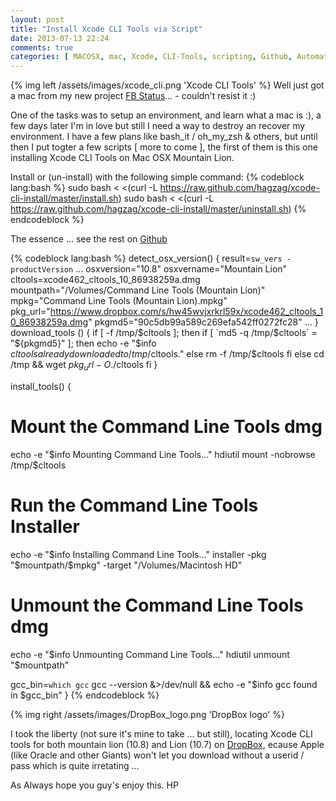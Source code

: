 ```yaml
---
layout: post
title: "Install Xcode CLI Tools via Script"
date: 2013-07-13 22:24
comments: true
categories: [ MACOSX, mac, Xcode, CLI-Tools, scripting, Github, Automation ]
---
```


{% img left /assets/images/xcode_cli.png 'Xcode CLI Tools' %}
Well just got a mac from my new project [FB Status](http://www.facebook.com/photo.php?fbid=10151661183017850&l=69918509f3)... - couldn't resist it :) 

One of the tasks was to setup an environment, and learn what a mac is :), a few days later I'm in love but still I need a way to destroy an recover
my environment.
I have a few plans like bash_it / oh_my_zsh & others, but until then I put togter a few scripts [ more to come ], the first of them is this one installing Xcode CLI Tools on Mac OSX Mountain Lion.

Install or (un-install) with the following simple command: 
{% codeblock lang:bash %}
	sudo bash < <(curl -L https://raw.github.com/hagzag/xcode-cli-install/master/install.sh)
	sudo bash < <(curl -L https://raw.github.com/hagzag/xcode-cli-install/master/uninstall.sh)
{% endcodeblock %}

The essence ... see the rest on [Github](https://github.com/hagzag/xcode-cli-install)

{% codeblock lang:bash %}
detect_osx_version() {
	result=`sw_vers -productVersion`
	...
	osxversion="10.8"
	osxvername="Mountain Lion"
	cltools=xcode462_cltools_10_86938259a.dmg
	mountpath="/Volumes/Command Line Tools (Mountain Lion)"
	mpkg="Command Line Tools (Mountain Lion).mpkg"
	pkg_url="https://www.dropbox.com/s/hw45wvjxrkrl59x/xcode462_cltools_10_86938259a.dmg"
	pkgmd5="90c5db99a589c269efa542ff0272fc28"
	...
}
download_tools () {
  if [ -f /tmp/$cltools ]; then
    if [ `md5 -q /tmp/$cltools` = "${pkgmd5}" ]; then
      echo -e "$info $cltools already downloaded to /tmp/$cltools."
    else
       rm -f /tmp/$cltools
    fi
  else
    cd /tmp && wget $pkg_url -O ./$cltools
  fi
}

install_tools() {
  # Mount the Command Line Tools dmg
  echo -e "$info Mounting Command Line Tools..."
  hdiutil mount -nobrowse /tmp/$cltools
  # Run the Command Line Tools Installer
  echo -e "$info Installing Command Line Tools..."
  installer -pkg "$mountpath/$mpkg" -target "/Volumes/Macintosh HD"
  # Unmount the Command Line Tools dmg
  echo -e "$info Unmounting Command Line Tools..."
  hdiutil unmount "$mountpath"

  gcc_bin=`which gcc`
  gcc --version &>/dev/null && echo -e "$info gcc found in $gcc_bin"
} 
{% endcodeblock %}


{% img right /assets/images/DropBox_logo.png 'DropBox logo' %}

I took the liberty (not sure it's mine to take ... but still), locating Xcode CLI tools for both mountain lion (10.8) and Lion (10.7) on [DropBox](http://www.dropbox.com), ecause Apple (like Oracle and other Giants) won't let you download without a userid / pass which is quite irretating ...


As Always hope you guy's enjoy this.
HP
